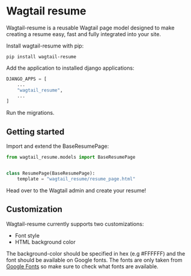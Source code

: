 # Wagtail resume

Wagtail-resume is a reusable Wagtail page model designed to make creating a resume easy, fast and fully integrated into your site.

Install wagtail-resume with pip:

`pip install wagtail-resume`

Add the application to installed django applications:

```py
DJANGO_APPS = [
    ...
    "wagtail_resume",
    ...
]
```

Run the migrations.

## Getting started

Import and extend the BaseResumePage:

```python
from wagtail_resume.models import BaseResumePage


class ResumePage(BaseResumePage):
    template = "wagtail_resume/resume_page.html"
```

Head over to the Wagtail admin and create your resume!

## Customization

Wagtail-resume currently supports two customizations:

- Font style
- HTML background color

The background-color should be specified in hex (e.g #FFFFFF) and the font should be available on Google fonts. The fonts are only taken from [Google Fonts](https://fonts.google.com/) so make sure to check what fonts are available.
